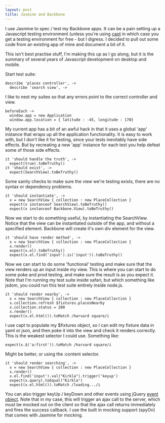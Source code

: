 ```yaml
---
layout: post
title: Jasmine and Backbone
---
```


I use Jasmine to spec / test my Backbone apps. It can be a pain setting up a Javascript testing environment (unless you're using [capt](/capt/) in which case you get a testing environment for free - but I digress. I decided to pull out some code from an existing app of mine and document a bit of it.

This isn't best practise stuff, I'm making this up as I go along, but it is the summary of several years of Javascript development on desktop and mobile.

Start test suite:

    describe 'places controller', ->
      describe 'search view', ->

I like to nest my suites so that any errors point to the correct controller and view.

    beforeEach ->
      window.app = new Application
      window.app.location = { latitude : -45, longitude : 170}

My current app has a bit of an awful hack in that it uses a global 'app' instance that wraps up all the application functionality. It is easy to work with, but I don't like it for testing, since your tests inevitably have side effects. But by recreating a new 'app' instance for each test you help defeat some of those side effects.

    it 'should handle the truth', ->
      expect(true).toBeTruthy()
    it 'should exist', ->
      expect(SearchView).toBeTruthy()
    
Some sanity checks to make sure the view we're testing exists, there are no syntax or dependency problems.

    it 'should instantiate', ->
      x = new SearchView { collection : new PlaceCollection }
      expect(x instanceof SearchView).toBeTruthy()
      expect(x instanceof Backbone.View).toBeTruthy()

Now we start to do something useful, by instantiating the SearchView. Notice that the view can be instantiated outside of the app, and without a specified element. Backbone will create it's own div element for the view.

    it 'should have render method', ->
      x = new SearchView { collection : new PlaceCollection }
      x.render()
      expect(x.el).toBeTruthy()
      expect(x.el.find('input').is('input')).toBeTruthy()

Now we can start to do some 'functional' testing and make sure that the view renders up an input inside my view. This is where you can start to do some poke and prod testing, and make sure the result is as you expect it. Note that I'm running my test suite inside safari, but which something like jsdom, you could run this test suite entirely inside node.js.

    it 'should render nearby', ->
      x = new SearchView { collection : new PlaceCollection }
      x.collection.refresh $fixtures.placesNearby
      x.collection.status = 200
      x.render()
      expect(x.el.html()).toMatch /harvard square/i

I use capt to populate my $fixtures object, so I can edit my fixture data in yaml or json, and then poke it into the view and check it renders correctly. This is the weakest selector I could use. Something like:

    expect(x.$('a:first')).toMatch /harvard square/i

Might be better, or using the :content selector.

    it 'should render searching', ->
      x = new SearchView { collection : new PlaceCollection }
      x.render()
      x.el.find('input').val("Kirkla").trigger('keyup')
      expect(x.query).toEqual("Kirkla")
      expect(x.el.html()).toMatch /loading.../i
    
You can also trigger keyUp / keyDown and other events using jQuery [event object](http://api.jquery.com/category/events/event-object/). Note that in my case, this will trigger an ajax call to the server, which must be mocked out on the client so that the ajax call returns immediately and fires the success callback. I use the built in mocking support (spyOn) that comes with Jasmine for mocking.
